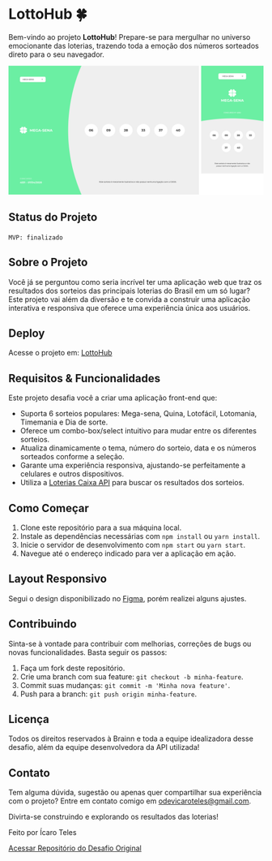 # LottoHub 🍀

Bem-vindo ao projeto **LottoHub**! Prepare-se para mergulhar no universo emocionante das loterias, trazendo toda a emoção dos números sorteados direto para o seu navegador.

![LottoHub](public/images/lottohub.png)

## Status do Projeto  

`MVP: finalizado`

## Sobre o Projeto

Você já se perguntou como seria incrível ter uma aplicação web que traz os resultados dos sorteios das principais loterias do Brasil em um só lugar? Este projeto vai além da diversão e te convida a construir uma aplicação interativa e responsiva que oferece uma experiência única aos usuários.

## Deploy  

Acesse o projeto em: [LottoHub](https://lottohub.vercel.app/)  

## Requisitos & Funcionalidades

Este projeto desafia você a criar uma aplicação front-end que:

- Suporta 6 sorteios populares: Mega-sena, Quina, Lotofácil, Lotomania, Timemania e Dia de sorte.
- Oferece um combo-box/select intuitivo para mudar entre os diferentes sorteios.
- Atualiza dinamicamente o tema, número do sorteio, data e os números sorteados conforme a seleção.
- Garante uma experiência responsiva, ajustando-se perfeitamente a celulares e outros dispositivos.
- Utiliza a [Loterias Caixa API](https://loteriascaixa-api.herokuapp.com/api) para buscar os resultados dos sorteios.

## Como Começar

1. Clone este repositório para a sua máquina local.
2. Instale as dependências necessárias com `npm install` ou `yarn install`.
3. Inicie o servidor de desenvolvimento com `npm start` ou `yarn start`.
4. Navegue até o endereço indicado para ver a aplicação em ação.

## Layout Responsivo

Segui o design disponibilizado no [Figma](https://www.figma.com/file/H2qrYBCFMf4didYmxRwTxP/Brainn-Frontend-Challenge), porém realizei alguns ajustes.  

## Contribuindo

Sinta-se à vontade para contribuir com melhorias, correções de bugs ou novas funcionalidades. Basta seguir os passos:

1. Faça um fork deste repositório.
2. Crie uma branch com sua feature: `git checkout -b minha-feature`.
3. Commit suas mudanças: `git commit -m 'Minha nova feature'`.
4. Push para a branch: `git push origin minha-feature`.

## Licença

Todos os direitos reservados à Brainn e toda a equipe idealizadora desse desafio, além da equipe desenvolvedora da API utilizada!

## Contato

Tem alguma dúvida, sugestão ou apenas quer compartilhar sua experiência com o projeto? Entre em contato comigo em [odevicaroteles@gmail.com](mailto:odevicaroteles@gmail.com).

Divirta-se construindo e explorando os resultados das loterias!

Feito por Ícaro Teles

[Acessar Repositório do Desafio Original](https://github.com/brainnco-exs/readme-frontend.git)

